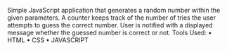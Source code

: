 Simple JavaScript application that generates a random number within the given parameters. A counter keeps track of the number of tries the user attempts to guess the correct number. User is notified with a displayed message whether the guessed number is correct or not.
Tools Used:
•	HTML
•	CSS
•	JAVASCRIPT
